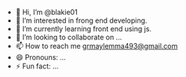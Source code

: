 - 👋 Hi, I’m @blakie01
- 👀 I’m interested in frong end developing.
- 🌱 I’m currently learning front end using js.
- 💞️ I’m looking to collaborate on ...
- 📫 How to reach me grmaylemma493@gmail.com
- 😄 Pronouns: ...
- ⚡ Fun fact: ...

<!---
blakie01/blakie01 is a ✨ special ✨ repository because its `README.md` (this file) appears on your GitHub profile.
You can click the Preview link to take a look at your changes.
--->

